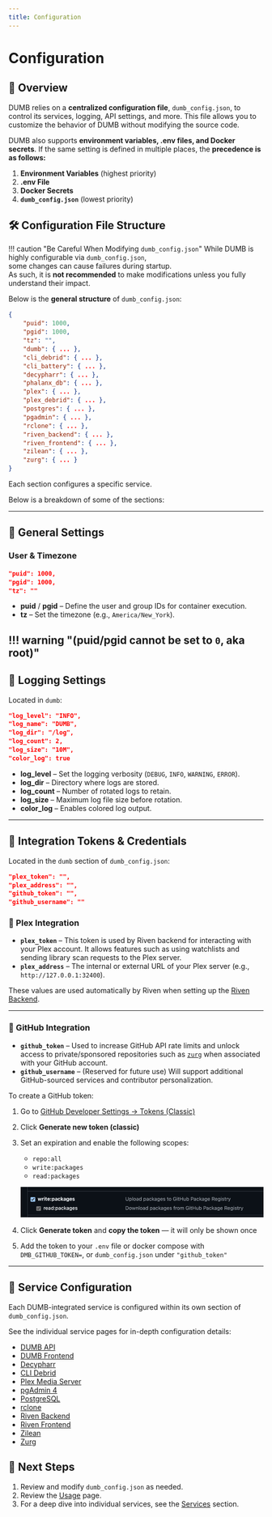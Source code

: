 ```yaml
---
title: Configuration
---
```


# Configuration

## 📑 Overview
DUMB relies on a **centralized configuration file**, `dumb_config.json`, to control its services, logging, API settings, and more. This file allows you to customize the behavior of DUMB without modifying the source code.

DUMB also supports **environment variables, .env files, and Docker secrets**. If the same setting is defined in multiple places, the **precedence is as follows:**

1. **Environment Variables** (highest priority)
2. **.env File**
3. **Docker Secrets**
4. **`dumb_config.json`** (lowest priority)

## 🛠️ Configuration File Structure

!!! caution "Be Careful When Modifying `dumb_config.json`"
    While DUMB is highly configurable via `dumb_config.json`,  
    some changes can cause failures during startup.  
    As such, it is **not recommended** to make modifications unless you fully understand their impact.
    
Below is the **general structure** of `dumb_config.json`:

```json
{
    "puid": 1000,
    "pgid": 1000,
    "tz": "",
    "dumb": { ... },
    "cli_debrid": { ... },
    "cli_battery": { ... },
    "decypharr": { ... },
    "phalanx_db": { ... },
    "plex": { ... },
    "plex_debrid": { ... },
    "postgres": { ... },
    "pgadmin": { ... },
    "rclone": { ... },
    "riven_backend": { ... },
    "riven_frontend": { ... },
    "zilean": { ... },
    "zurg": { ... }
}
```

Each section configures a specific service.

Below is a breakdown of some of the sections:

---

## 🔧 General Settings

### **User & Timezone**
```json
"puid": 1000,
"pgid": 1000,
"tz": ""
```

- **puid** / **pgid** – Define the user and group IDs for container execution.
- **tz** – Set the timezone (e.g., `America/New_York`).

!!! warning "(puid/pgid cannot be set to `0`, aka root)"
---

## 📜 Logging Settings
Located in `dumb`:
```json
"log_level": "INFO",
"log_name": "DUMB",
"log_dir": "/log",
"log_count": 2,
"log_size": "10M",
"color_log": true
```

- **log_level** – Set the logging verbosity (`DEBUG`, `INFO`, `WARNING`, `ERROR`).
- **log_dir** – Directory where logs are stored.
- **log_count** – Number of rotated logs to retain.
- **log_size** – Maximum log file size before rotation.
- **color_log** – Enables colored log output.

---

## 🔐 Integration Tokens & Credentials
Located in the `dumb` section of `dumb_config.json`:

```json
"plex_token": "",
"plex_address": "",
"github_token": "",
"github_username": ""
```

### 🔄 Plex Integration
- **`plex_token`** – This token is used by Riven backend for interacting with your Plex account. It allows features such as using watchlists and sending library scan requests to the Plex server.
- **`plex_address`** – The internal or external URL of your Plex server (e.g., `http://127.0.0.1:32400`).

These values are used automatically by Riven when setting up the [Riven Backend](../services/core/riven-backend.md).

---

### 🧬 GitHub Integration
- **`github_token`** – Used to increase GitHub API rate limits and unlock access to private/sponsored repositories such as [`zurg`](https://github.com/debridmediamanager/zurg) when associated with your GitHub account.
- **`github_username`** – (Reserved for future use) Will support additional GitHub-sourced services and contributor personalization.

To create a GitHub token:

1. Go to [GitHub Developer Settings → Tokens (Classic)](https://github.com/settings/tokens)
2. Click **Generate new token (classic)**
3. Set an expiration and enable the following scopes:
    - `repo:all`
    - `write:packages` 
    - `read:packages`

    ![GitHub Token](../assets/images/github_token_scope.png)
    
4. Click **Generate token** and **copy the token** — it will only be shown once
5. Add the token to your `.env` file or docker compose with `DMB_GITHUB_TOKEN=`, or `dumb_config.json` under `"github_token"`

---

## 🔌 Service Configuration

Each DUMB-integrated service is configured within its own section of `dumb_config.json`.

See the individual service pages for in-depth configuration details:

- [DUMB API](../services/dumb/api.md)
- [DUMB Frontend](../services/dumb/dumb-frontend.md)
- [Decypharr](../services/core/decypharr.md)
- [CLI Debrid](../services/core/cli-debrid.md)
- [Plex Media Server](../services/core/plex-media-server.md)
- [pgAdmin 4](../services/optional/pgadmin.md)
- [PostgreSQL](../services/dependent/postgres.md)
- [rclone](../services/dependent/rclone.md)
- [Riven Backend](../services/core/riven-backend.md)
- [Riven Frontend](../services/optional/riven-frontend.md)
- [Zilean](../services/optional/zilean.md)
- [Zurg](../services/dependent/zurg.md)


## 📌 Next Steps
1. Review and modify `dumb_config.json` as needed.
2. Review the [Usage](usage.md) page. 
3. For a deep dive into individual services, see the [Services](../services/index.md) section.

